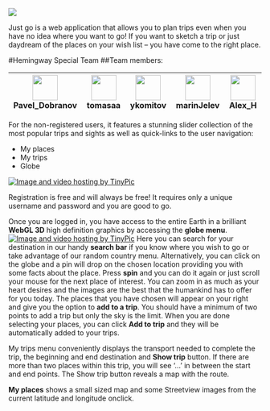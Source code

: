 <p><img src="http://i.imgur.com/dIOhNRd.jpg" /></p>

Just go is a web application that allows you to plan trips even when you have no idea where you want to go!
If you want to sketch a trip or just daydream of the places on your wish list – you have come to the right place.

#Hemingway Special Team
##Team members:

| <a href="http://tinypic.com?ref=2zsoa4z" target="_blank"><img src="http://i60.tinypic.com/2zsoa4z.jpg" width="50" height="50"></a> Pavel_Dobranov  | <a href="http://tinypic.com?ref=25qg30p"><img src="http://i57.tinypic.com/25qg30p.jpg" width="50" height="50"></a> tomasaa              | <a href="http://tinypic.com?ref=x4ghed" target="_blank"><img src="http://i62.tinypic.com/x4ghed.jpg" width="50" height="50"></a>ykomitov  | <a href="http://tinypic.com?ref=2zyaf61" target="_blank"><img src="http://i58.tinypic.com/2zyaf61.jpg" width="50" height="50"></a>marinJelev         | <a href="http://tinypic.com?ref=2lw14qv" target="_blank"><img src="http://i60.tinypic.com/2lw14qv.jpg" width="50" height="50"></a>Alex_H           |
:---: | :---: | :---: | :---: | :---:

For the non-registered users, it features a stunning slider collection of the most popular trips and sights as well as quick-links to the user navigation:

* My places
* My trips
* Globe

<a href="http://tinypic.com?ref=e96ykh" target="_blank"><img src="http://i61.tinypic.com/e96ykh.jpg" border="0" alt="Image and video hosting by TinyPic"></a>

Registration is free and will always be free! It requires only a unique username and password and you are good to go.

Once you are logged in, you have access to the entire Earth in a brilliant **WebGL 3D** high definition graphics by accessing the **globe menu**.<a href="http://tinypic.com?ref=2lsunft" target="_blank"><img src="http://i59.tinypic.com/2lsunft.jpg" border="0" alt="Image and video hosting by TinyPic"></a> Here you can search for your destination in our handy **search bar** if you know where you wish to go or take advantage of our random country menu. Alternatively, you can click on the globe and a pin will drop on the chosen location providing you with some facts about the place. Press **spin** and you can do it again or just scroll your mouse for the next place of interest. You can zoom in as much as your heart desires and the images are the best that the humankind has to offer for you today. The places that you have chosen will appear on your right and give you the option to **add to a trip**. You should have a minimum of two points to add a trip but only the sky is the limit. When you are done selecting your places, you can click **Add to trip** and they will be automatically added to your trips. 

My trips menu conveniently displays the transport needed to complete the trip, the beginning and end destination and **Show trip** button. If there are more than two places within this trip, you will see ‘…’ in between the start and end points. The Show trip button reveals a map with the route.

**My places** shows a small sized map and some Streetview images from the current latitude and longitude onclick. 
